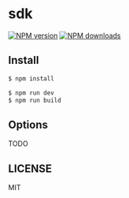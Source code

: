 # sdk

[![NPM version](https://img.shields.io/npm/v/sdk.svg?style=flat)](https://npmjs.com/package/sdk)
[![NPM downloads](http://img.shields.io/npm/dm/sdk.svg?style=flat)](https://npmjs.com/package/sdk)

## Install

```bash
$ npm install
```

```bash
$ npm run dev
$ npm run build
```

## Options

TODO

## LICENSE

MIT

